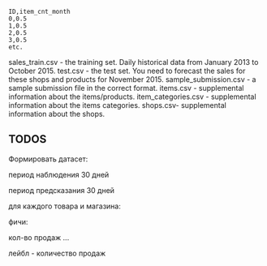 ```
ID,item_cnt_month
0,0.5
1,0.5
2,0.5
3,0.5
etc.
```

sales_train.csv - the training set. Daily historical data from January 2013 to October 2015.
test.csv - the test set. You need to forecast the sales for these shops and products for November 2015.
sample_submission.csv - a sample submission file in the correct format.
items.csv - supplemental information about the items/products.
item_categories.csv  - supplemental information about the items categories.
shops.csv- supplemental information about the shops.

## TODOS

Формировать датасет:

период наблюдения 30 дней

период предсказания 30 дней

для каждого товара и магазина:

фичи:

кол-во продаж ...

лейбл - количество продаж